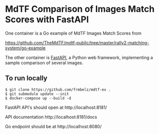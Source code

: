 # MdTF Comparison of Images Match Scores with FastAPI

One container is a Go example of MdTF Images Match Scores from

https://github.com/TheMdTF/mdtf-public/tree/master/rally2-matching-system/go-example

The other container is [FastAPI](https://fastapi.tiangolo.com/), a Python web framework, implementing a sample comparison of several images.

## To run locally

```
$ git clone https://github.com/frmbelz/mdtf-ex .
$ git submodule update --init
$ docker-compose up --build -d
```

FastAPI API's should open at
http://localhost:8181/

API documentation
http://localhost:8181/docs

Go endpoint should be at
http://localhost:8080/





